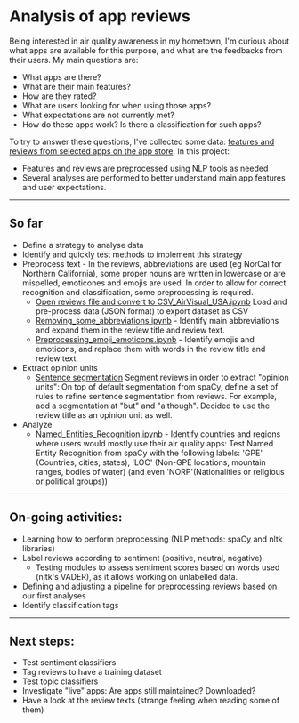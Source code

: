 # Analysis of app reviews

Being interested in air quality awareness in my hometown, I'm curious about what apps are available for this purpose, and what are the feedbacks from their users.
My main questions are:
* What apps are there?
* What are their main features?
* How are they rated?
* What are users looking for when using those apps?
* What expectations are not currently met?
* How do these apps work? Is there a classification for such apps?

To try to answer these questions, I've collected some data: [features and reviews from selected apps on the app store](https://github.com/linetonthat/appstore_scraping/). 
In this project:
* Features and reviews are preprocessed using NLP tools as needed
* Several analyses are performed to better understand main app features and user expectations.

---
## So far
* Define a strategy to analyse data
* Identify and quickly test methods to implement this strategy
* Preprocess text - In the reviews, abbreviations are used (eg NorCal for Northern California), some proper nouns are written in lowercase or are mispelled, emoticones and emojis are used. In order to allow for correct recognition and classification, some preprocessing is required.
   - [Open reviews file and convert to CSV_AirVisual_USA.ipynb](https://github.com/linetonthat/app_reviews_analysis/blob/master/preprocessing/Open%20reviews%20file%20and%20convert%20to%20CSV_AirVisual_USA.ipynb) Load and pre-process data (JSON format) to export dataset as CSV
   - [Removing_some_abbreviations.ipynb](https://github.com/linetonthat/app_reviews_analysis/blob/master/preprocessing/Removing_some_abbreviations.ipynb) - Identify main abbreviations and expand them in the review title and review text.
   - [Preprocessing_emoji_emoticons.ipynb](https://github.com/linetonthat/app_reviews_analysis/blob/master/preprocessing/Preprocessing_emoji_emoticons.ipynb) - Identify emojis and emoticons, and replace them with words in the review title and review text.
* Extract opinion units
   - [Sentence segmentation](https://github.com/linetonthat/app_reviews_analysis/blob/master/NLP/Testing%20sentence%20segmentation.ipynb) Segment reviews in order to extract "opinion units": On top of default segmentation from spaCy, define a set of rules to refine sentence segmentation from reviews. For example, add a segmentation at "but" and "although". Decided to use the review title as an opinion unit as well.
* Analyze
   - [Named_Entities_Recognition.ipynb](https://github.com/linetonthat/app_reviews_analysis/blob/master/NLP/Named_Entities_Recognition.ipynb) - Identify countries and regions where users would mostly use their air quality apps: Test Named Entity Recognition from spaCy with the following labels: 'GPE' (Countries, cities, states), 'LOC' (Non-GPE locations, mountain ranges, bodies of water) (and even 'NORP'(Nationalities or religious or political groups))

---
## On-going activities:
* Learning how to perform preprocessing (NLP methods: spaCy and nltk libraries)
* Label reviews according to sentiment (positive, neutral, negative)
   * Testing modules to assess sentiment scores based on words used (nltk's VADER), as it allows working on unlabelled data. 
* Defining and adjusting a pipeline for preprocessing reviews based on our first analyses
* Identify classification tags

---
## Next steps:
* Test sentiment classifiers
* Tag reviews to have a training dataset
* Test topic classifiers
* Investigate "live" apps: Are apps still maintained? Downloaded?
* Have a look at the review texts (strange feeling when reading some of them)
   
